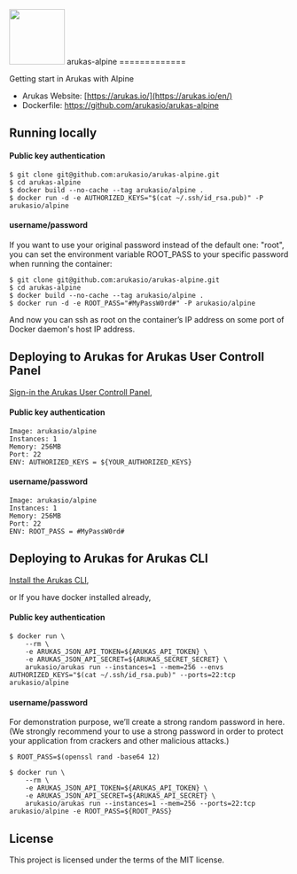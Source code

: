 <img src="https://app.arukas.io/images/logo-orca.svg" alt="" width="100" /> 
arukas-alpine
=============

Getting start in Arukas with Alpine

* Arukas Website: [https://arukas.io/](https://arukas.io/en/)
* Dockerfile: https://github.com/arukasio/arukas-alpine

## Running locally

#### Public key authentication
```
$ git clone git@github.com:arukasio/arukas-alpine.git
$ cd arukas-alpine
$ docker build --no-cache --tag arukasio/alpine .
$ docker run -d -e AUTHORIZED_KEYS="$(cat ~/.ssh/id_rsa.pub)" -P arukasio/alpine
```

#### username/password
If you want to use your original password instead of the default one: "root", you can
set the environment variable ROOT_PASS to your specific password when running the container:
```
$ git clone git@github.com:arukasio/arukas-alpine.git
$ cd arukas-alpine
$ docker build --no-cache --tag arukasio/alpine .
$ docker run -d -e ROOT_PASS="#MyPassW0rd#" -P arukasio/alpine
```
And now you can ssh as root on the container’s IP address  on some port of Docker daemon's host IP address.

## Deploying to Arukas for Arukas User Controll Panel

[Sign-in the Arukas User Controll Panel](https://app.arukas.io/),

#### Public key authentication
```
Image: arukasio/alpine
Instances: 1
Memory: 256MB
Port: 22
ENV: AUTHORIZED_KEYS = ${YOUR_AUTHORIZED_KEYS}
```

#### username/password

```
Image: arukasio/alpine
Instances: 1
Memory: 256MB
Port: 22
ENV: ROOT_PASS = #MyPassW0rd#
```

## Deploying to Arukas for Arukas CLI

[Install the Arukas CLI](https://github.com/arukasio/cli),

or If you have docker installed already,

#### Public key authentication
```
$ docker run \
    --rm \
    -e ARUKAS_JSON_API_TOKEN=${ARUKAS_API_TOKEN} \
    -e ARUKAS_JSON_API_SECRET=${ARUKAS_SECRET_SECRET} \
    arukasio/arukas run --instances=1 --mem=256 --envs AUTHORIZED_KEYS="$(cat ~/.ssh/id_rsa.pub)" --ports=22:tcp arukasio/alpine

```

#### username/password
For demonstration purpose, we’ll create a strong random password in here.
(We strongly recommend your to use a strong password in order to protect your application from crackers and other malicious attacks.)

```
$ ROOT_PASS=$(openssl rand -base64 12)
```

```
$ docker run \
    --rm \
    -e ARUKAS_JSON_API_TOKEN=${ARUKAS_API_TOKEN} \
    -e ARUKAS_JSON_API_SECRET=${ARUKAS_API_SECRET} \
    arukasio/arukas run --instances=1 --mem=256 --ports=22:tcp arukasio/alpine -e ROOT_PASS=${ROOT_PASS}
```

## License

This project is licensed under the terms of the MIT license.
